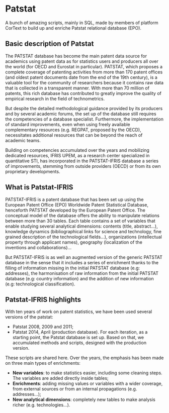 # Patstat
A bunch of amazing scripts, mainly in SQL, made by members of platform CorText to build up and enriche Patstat relational database (EPO).

## Basic description of Patstat
The PATSTAT database has become the main patent data source for academics using patent data as for statistics users and producers all over the world (for OECD and Eurostat in particular). PATSTAT, which proposes a complete coverage of patenting activities from more than 170 patent offices (and oldest patent documents date from the end of the 19th century), is a valuable tool for the community of researchers because it contains raw data that is collected in a transparent manner. With more than 70 million of patents, this rich database has contributed to greatly improve the quality of empirical research in the field of technometrics. 

But despite the detailed methodological guidance provided by its producers and by several academic forums, the set up of the database still requires the competencies of a database specialist. Furthermore, the implementation of standard improvements, even when using freely available complementary resources (e.g. REGPAT, proposed by the OECD), necessitates additional resources that can be beyond the reach of academic teams.

Building on competencies accumulated over the years and mobilizing dedicated resources, IFRIS UPEM, as a research center specialized in quantitative STI, has incorporated in the PATSTAT-IFRIS database a series of improvements, stemming from outside providers (OECD) or from its own proprietary developments.

## What is Patstat-IFRIS 
PATSTAT-IFRIS is a patent database that has been set up using the European Patent Office (EPO) Worldwide Patent Statistical Database, henceforth PATSTAT developed by the European Patent Office. The conceptual model of the database offers the ability to manipulate relations between more than 30 tables. Each table contains a set of variables that enable studying several analytical dimensions: contents (title, abstract...), knowledge dynamics (bibliographical links for science and technology, fine grained description of the technological fields...), organizations (intellectual property through applicant names), geography (localization of the inventions and collaborations)...

But PATSTAT-IFRIS is as well an augmented version of the generic PATSTAT database in the sense that it includes a series of enrichment thanks to the filling of information missing in the initial PATSTAT database (e.g: addresses), the harmonisation of raw information from the initial PATSTAT database (e.g: country information) and the addition of new information (e.g: technological classification).

## Patstat-IFRIS highlights

With ten years of work on patent statistics, we have been used several versions of the patstat:
* Patstat 2008, 2009 and 2011;
* Patstat 2014, April (production database).
For each iteration, as a starting point, the Patstat database is set up. Based on that, we accumulated methods and scripts, designed with the production version.

These scripts are shared here. Over the years, the emphasis has been made on three main types of enrichments:
* **New variables**: to make statistics easier, including some cleaning steps. The variables are added directly inside tables; 
* **Enrichments**: adding missing values or variables with a wider coverage, from external sources or from an internal propagations (e.g. addresses...);
* **New analytical dimensions**: completely new tables to make analysis richer (e.g. technologies...).
